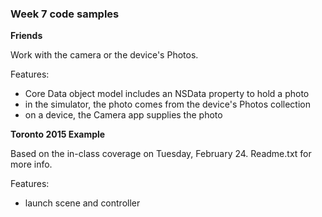 ### Week 7 code samples

**Friends**

Work with the camera or the device's Photos.

Features:
- Core Data object model includes an NSData property to hold a photo
- in the simulator, the photo comes from the device's Photos collection
- on a device, the Camera app supplies the photo

**Toronto 2015 Example**

Based on the in-class coverage on Tuesday, February 24. Readme.txt for more info.

Features:
- launch scene and controller
